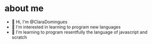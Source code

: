 # about me


- 👋 Hi, I'm @ClaraDomingues
- 👀 I'm interested in learning to program new languages
- 🌱 I'm learning to program resentfully the language of javascript and scratch
